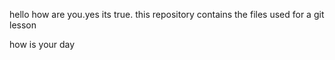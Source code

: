 hello how are you.yes its true. this repository contains the files used 
for a git lesson

how is your day
